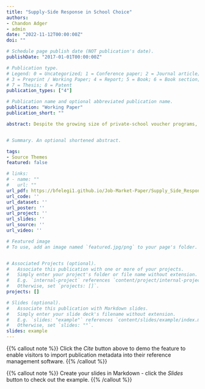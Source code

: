 ```yaml
---
title: "Supply-Side Response in School Choice"
authors:
- Chandon Adger
- admin
date: "2022-11-12T00:00:00Z"
doi: ""

# Schedule page publish date (NOT publication's date).
publishDate: "2017-01-01T00:00:00Z"

# Publication type.
# Legend: 0 = Uncategorized; 1 = Conference paper; 2 = Journal article;
# 3 = Preprint / Working Paper; 4 = Report; 5 = Book; 6 = Book section;
# 7 = Thesis; 8 = Patent
publication_types: ["4"]

# Publication name and optional abbreviated publication name.
publication: "Working Paper"
publication_short: ""

abstract: Despite the growing size of private-school voucher programs, our understanding of their effectiveness relies on results from small-scale randomized control trials. In this paper, we show that those results may not translate to programs at scale by examining changes in school quality following the implementation of the largest voucher program in the United States, the Indiana Choice Scholarship Program. We find that public schools facing high exposure to the policy increased their quality while participating private schools decreased their quality. Public schools with below-median baseline school value-added drive our results, suggesting that the gap in public school quality is shrinking because of the program. We explore these effects in a model of household demand for schools. We show that the incentive to provide quality is nonlinear. Voucher programs only threaten public school enrollment when the voucher amount is large or when a significant proportion of students are eligible to participate. Policymakers interested in adopting and expanding these programs should consider these indirect and nonlinear effects to understand vouchers’ impact on educational outcomes.


# Summary. An optional shortened abstract.

tags:
- Source Themes
featured: false

# links:
# - name: ""
#   url: ""
url_pdf: https://bfelegi1.github.io/Job-Market-Paper/Supply_Side_Responses_in_School_Choice.pdf
url_code: ''
url_dataset: ''
url_poster: ''
url_project: ''
url_slides: ''
url_source: ''
url_video: ''

# Featured image
# To use, add an image named `featured.jpg/png` to your page's folder. 


# Associated Projects (optional).
#   Associate this publication with one or more of your projects.
#   Simply enter your project's folder or file name without extension.
#   E.g. `internal-project` references `content/project/internal-project/index.md`.
#   Otherwise, set `projects: []`.
projects: []

# Slides (optional).
#   Associate this publication with Markdown slides.
#   Simply enter your slide deck's filename without extension.
#   E.g. `slides: "example"` references `content/slides/example/index.md`.
#   Otherwise, set `slides: ""`.
slides: example
---
```


{{% callout note %}}
Click the *Cite* button above to demo the feature to enable visitors to import publication metadata into their reference management software.
{{% /callout %}}

{{% callout note %}}
Create your slides in Markdown - click the *Slides* button to check out the example.
{{% /callout %}}
